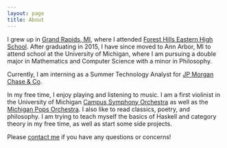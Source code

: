 ```yaml
---
layout: page
title: About
---
```


I grew up in [Grand Rapids, MI](http://www.google.com/maps/place/Grand+Rapids,+MI/), where I attended [Forest Hills Eastern High School](https://www.fhps.net/high-schools/eastern/). After graduating in 2015, I have since moved to Ann Arbor, MI to attend school at the University of Michigan, where I am pursuing a double major in Mathematics and Computer Science with a minor in Philosophy.

Currently, I am interning as a Summer Technology Analyst for [JP Morgan Chase & Co](https://www.jpmorganchase.com/).

In my free time, I enjoy playing and listening to music. I am a first violinist in the University of Michigan [Campus Symphony Orchestra](https://sites.google.com/a/umich.edu/campus-orchestras/home) as well as the [Michigan Pops Orchestra](http://uac.umich.edu/mpo/). I also like to read classics, poetry, and philosophy. I am trying to teach myself the basics of Haskell and category theory in my free time, as well as start some side projects.

Please [contact me](http://jonathoma.github.io/contact) if you have any questions or concerns!

